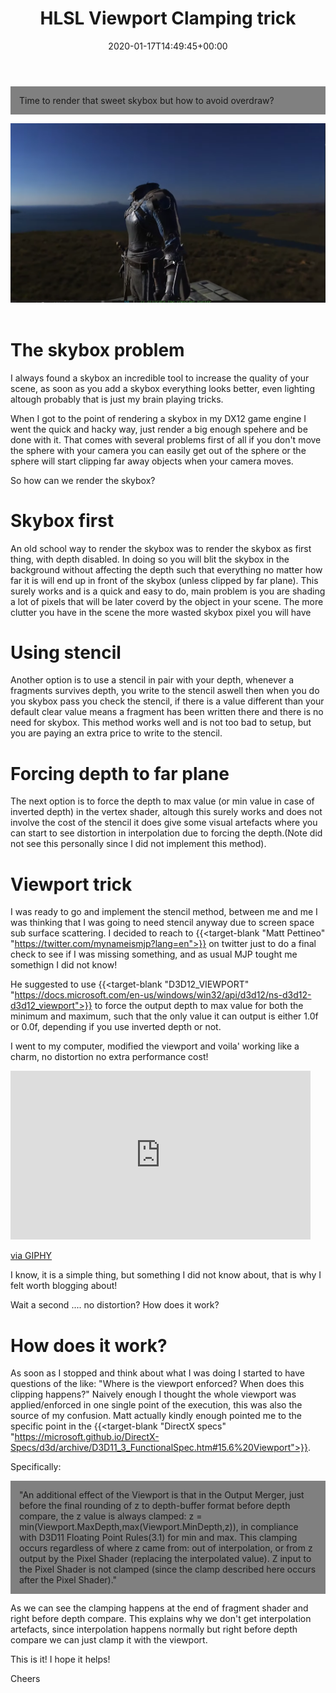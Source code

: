 ﻿---
date: 2020-01-17T14:49:45+00:00
linktitle: HLSL Viewport Clamping 
title: "HLSL Viewport Clamping trick"
tags : ["shader","gpu"]
tocname: "Table of contents:"
toc : true
draft : false 
---

<p style="background:gray;padding: 1em;">
Time to render that sweet skybox but how to avoid overdraw?
</p>

![intro](../images/16_skybox/cover.png)
<br><br>

# The skybox problem

I always found a skybox an incredible tool to increase the quality of your scene, as soon
as you add a skybox everything looks better, even lighting altough probably that is 
just my brain playing tricks. 

When I got to the point of rendering a skybox in my DX12 game engine I went the quick and 
hacky way, just render a big enough spehere and be done with it. That comes with several problems
first of all if you don't move the sphere with your camera you can easily get out of the sphere
or the sphere will start clipping far away objects when your camera moves.

So how can we render the skybox?

# Skybox first
An old school way to render the skybox was to render the skybox as first thing, with depth
disabled. In doing so you will blit the skybox in the background without affecting the depth
such that everything no matter how far it is will end up in front of the skybox (unless clipped
by far plane). This surely works and is a quick and easy to do, main problem is you are 
shading a lot of pixels that will be later coverd by the object in your scene.
The more clutter you have in the scene the more wasted skybox pixel you will have

# Using stencil 

Another option is to use a stencil in pair with your depth, whenever a fragments survives depth, 
you write to the stencil aswell then when you do you skybox pass you check the stencil, if there 
is a value different than your default clear value means a fragment has been written there and
there is no need for skybox.
This method works well and is not too bad to setup, but you are paying an extra price to write
to the stencil.

# Forcing depth to far plane

The next option is to force the depth to max value (or min value in case of inverted depth) in 
the vertex shader, altough this surely works and does not involve the cost of the stencil
it does give some visual artefacts where you can start to see distortion in interpolation
due to forcing the depth.(Note did not see this personally since I did not implement this method).

# Viewport trick
I was ready to go and implement the stencil method, between me and me I was thinking that I was going 
to need stencil anyway due to screen space sub surface scattering. I decided to reach to 
{{<target-blank "Matt Pettineo" "https://twitter.com/mynameismjp?lang=en">}}
on twitter just to do a final check to see if I was missing something, and as usual MJP tought me 
somethign I did not know!

He suggested to use 
{{<target-blank "D3D12_VIEWPORT" "https://docs.microsoft.com/en-us/windows/win32/api/d3d12/ns-d3d12-d3d12_viewport">}}
to force the output depth to max value for both the minimum and maximum, such that the only 
value it can output is either 1.0f or 0.0f, depending if you use inverted depth or not.

I went to my computer, modified the viewport and voila' working like a charm, no distortion
no extra performance cost!

<iframe src="https://giphy.com/embed/S6prbT1uZRre8" width="480" height="270" frameBorder="0" class="giphy-embed" allowFullScreen></iframe><p><a href="https://giphy.com/gifs/S6prbT1uZRre8">via GIPHY</a></p>

I know, it is a simple thing, but something I did not know about, that is why I felt worth blogging
about!

Wait a second .... no distortion? How does it work?

# How does it work?
As soon as I stopped and think about what I was doing I started to have questions of the like:
"Where is the viewport enforced? When does this clipping happens?"
Naively enough I thought the whole viewport was applied/enforced in one single point of the 
execution, this was also the source of my confusion.
Matt actually kindly enough pointed me to the specific point in the 
{{<target-blank "DirectX specs" "https://microsoft.github.io/DirectX-Specs/d3d/archive/D3D11_3_FunctionalSpec.htm#15.6%20Viewport">}}.

Specifically: 

<p style="background:gray;padding: 1em;">
"An additional effect of the Viewport is that in the Output Merger, 
just before the final rounding of z to depth-buffer format before depth compare, 
the z value is always clamped: z = min(Viewport.MaxDepth,max(Viewport.MinDepth,z)), 
in compliance with D3D11 Floating Point Rules(3.1) for min and max. 
This clamping occurs regardless of where z came from: out of interpolation, 
or from z output by the Pixel Shader (replacing the interpolated value). 
Z input to the Pixel Shader is not clamped (since the clamp described here occurs after 
the Pixel Shader)."
</p>

As we can see the clamping happens at the end of fragment shader and right before depth compare.
This explains why we don't get interpolation artefacts, since interpolation happens normally
but right before depth compare we can just clamp it with the viewport.

This is it! I hope it helps!

Cheers 



<br><br>

